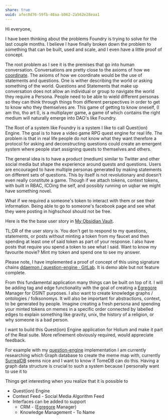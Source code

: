 ```yaml
---
share: true
uuid: afec0d76-59fb-48aa-b062-2a562e28eaa1
---
```

Hi everyone,

I have been thinking about the problems Foundry is trying to solve for the last couple months. I believe I have finally broken down the problem to something that can be built, used and scale, and I even have a little proof of concept.

The root problem as I see it is the premises that go into human conversation. Conversations are pretty close to the axioms of how we [coordinate](https://slatestarcodex.com/2014/07/30/meditations-on-moloch/). The axioms of how we coordinate would be the use of statements and questions. One is wither describing the world or asking something of the world. Questions and Statements that make up conversation does not allow an individual or group to navigate the world they require a Persona. People need to be able to wield different personas so they can think through things from different perspectives in order to get to know who they themselves are. This game of getting to know oneself, (I am tho, tho art I), is a multiplayer game, a game of which contains the right medium will naturally emerge into DAO's like Foundry.

The Root of a system like Foundry is a system I like to call Quest(ion) Engine. The goal is to have a video game RPG quest engine for real life. The problem is that in real life people do not know what they want therefore a protocol for asking and deconstructing questions could create an emergent system where people start assigning quests to themselves and others.

The general idea is to have a product (medium) similar to Twitter and other social media but shape the experience around quests and questions. Users are encouraged to have multiple personas generated by making statements on different sets of questions. This by itself is not revolutionary and doesn't even really constitute a game. Though if we attach tokens, context tokens, with built in RBAC, ICOing the self, and possibly running on uqbar we might have something novel.

What if we required a someone's token to interact with them or see their information. Being able to go to someone's facebook page and see what they were posting in highschool should not be free.

Here is the the base user story in [My Obsidian Vault](https://publish.obsidian.md/ddaemon/dentropydaemon-wiki/Projects/Quest(ion)+Engine/User+Stories/User+posts+first+questions+and+answers+(Randy)).

TL;DR of the user story is. You don't get to respond to my questions, statements, or posts without minting a token from my faucet and then spending at least one of said token as part of your response. I also have posts that require you spend a token to see what I said. Want to know my favourite movie? Mint my token and spend one to see my answer.

Please note, I have implemented a proof of concept of this using signature chains [ddaemon / question-engine · GitLab](https://gitlab.com/ddaemon/question-engine). It is demo able but not feature complete.

From this fundamental application many things can be built on top of it. I will be adding tag and edge functionality with the goal of creating a [Egregore](https://gjoncas.github.io/posts/2019-12-08-tulpalgorithms.html) Manager for OSINT purposes. I also want to create knowledge graphs / ontologies / folksonomys. It will also be important for abstractions, context, to be generated by people. Imagine creating a fresh persona and spending your minted tokens on memes in a specific order connected by labelled edges to explain something like gravity, unix, the history of a religion, or why someone is a bad person.

I want to build this Quest(ion) Engine application for Holium and make it part of the Real suite. More refinement obviously required, would appreciate feedback.


For example with my [question-engine](https://gitlab.com/ddaemon/question-engine) implementation I am currently researching which Graph database to create the meme map with, currently [SurrealDB](https://www.youtube.com/watch?v=C7WFwgDRStM) seems nice and I want to know if TomeDB can do this. Having a graph data structure is crucial to such a system because I personally want to use it to 

Things get interesting when you realize that it is possible to 



* Quest(ion) Engine
* Context Feed - Social Media Algorithm Feed
* Interfaces can be added to support
	* CRM - ([Egregore](https://gjoncas.github.io/posts/2019-12-08-tulpalgorithms.html) Manager)
	* Knowledge Management - To Name



